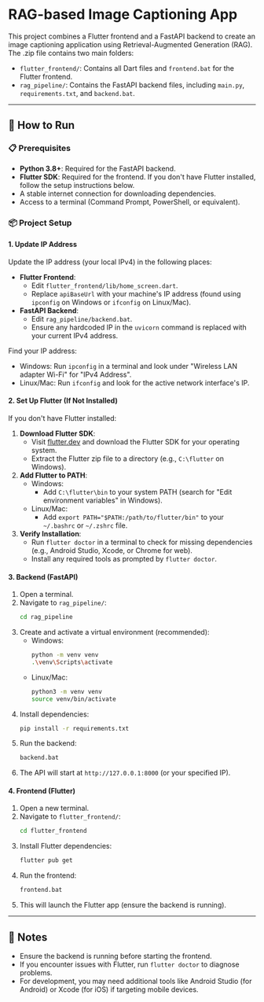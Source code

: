 # RAG-based Image Captioning App

This project combines a Flutter frontend and a FastAPI backend to create an image captioning application using Retrieval-Augmented Generation (RAG). The .zip file contains two main folders:
- `flutter_frontend/`: Contains all Dart files and `frontend.bat` for the Flutter frontend.
- `rag_pipeline/`: Contains the FastAPI backend files, including `main.py`, `requirements.txt`, and `backend.bat`.

---

## 🔧 How to Run

### 📋 Prerequisites
- **Python 3.8+**: Required for the FastAPI backend.
- **Flutter SDK**: Required for the frontend. If you don't have Flutter installed, follow the setup instructions below.
- A stable internet connection for downloading dependencies.
- Access to a terminal (Command Prompt, PowerShell, or equivalent).

### 📦 Project Setup

#### 1. Update IP Address
Update the IP address (your local IPv4) in the following places:
- **Flutter Frontend**:
  - Edit `flutter_frontend/lib/home_screen.dart`.
  - Replace `apiBaseUrl` with your machine's IP address (found using `ipconfig` on Windows or `ifconfig` on Linux/Mac).
- **FastAPI Backend**:
  - Edit `rag_pipeline/backend.bat`.
  - Ensure any hardcoded IP in the `uvicorn` command is replaced with your current IPv4 address.

Find your IP address:
- Windows: Run `ipconfig` in a terminal and look under "Wireless LAN adapter Wi-Fi" for "IPv4 Address".
- Linux/Mac: Run `ifconfig` and look for the active network interface's IP.

#### 2. Set Up Flutter (If Not Installed)
If you don't have Flutter installed:
1. **Download Flutter SDK**:
   - Visit [flutter.dev](https://flutter.dev/docs/get-started/install) and download the Flutter SDK for your operating system.
   - Extract the Flutter zip file to a directory (e.g., `C:\flutter` on Windows).
2. **Add Flutter to PATH**:
   - Windows:
     - Add `C:\flutter\bin` to your system PATH (search for "Edit environment variables" in Windows).
   - Linux/Mac:
     - Add `export PATH="$PATH:/path/to/flutter/bin"` to your `~/.bashrc` or `~/.zshrc` file.
3. **Verify Installation**:
   - Run `flutter doctor` in a terminal to check for missing dependencies (e.g., Android Studio, Xcode, or Chrome for web).
   - Install any required tools as prompted by `flutter doctor`.

#### 3. Backend (FastAPI)
1. Open a terminal.
2. Navigate to `rag_pipeline/`:
   ```bash
   cd rag_pipeline
   ```
3. Create and activate a virtual environment (recommended):
   - Windows:
     ```bash
     python -m venv venv
     .\venv\Scripts\activate
     ```
   - Linux/Mac:
     ```bash
     python3 -m venv venv
     source venv/bin/activate
     ```
4. Install dependencies:
   ```bash
   pip install -r requirements.txt
   ```
5. Run the backend:
   ```bash
   backend.bat
   ```
6. The API will start at `http://127.0.0.1:8000` (or your specified IP).

#### 4. Frontend (Flutter)
1. Open a new terminal.
2. Navigate to `flutter_frontend/`:
   ```bash
   cd flutter_frontend
   ```
3. Install Flutter dependencies:
   ```bash
   flutter pub get
   ```
4. Run the frontend:
   ```bash
   frontend.bat
   ```
5. This will launch the Flutter app (ensure the backend is running).

---

## 📝 Notes
- Ensure the backend is running before starting the frontend.
- If you encounter issues with Flutter, run `flutter doctor` to diagnose problems.
- For development, you may need additional tools like Android Studio (for Android) or Xcode (for iOS) if targeting mobile devices.



<!-- 
# RAG-based Image Captioning App

This project uses a Flutter frontend and a FastAPI backend.

---

## 🔧 How to Run
If you're running this project on your own machine, please update the IP address (your local IPv4) in the following places:

In the Flutter frontend:
Edit frontend/lib/home_screen.dart → replace apiBaseUrl with your machine's IP (found using ipconfig).

In the RAG_pipeline\run_backend.bat :
Ensure any hardcoded IP in uvicorn command is replaced with your current IPv4 address.

You can find your IP address by running ipconfig (Windows) or ifconfig (Linux/Mac) and looking under Wireless LAN adapter Wi-Fi.

### 📦 Backend (FastAPI)
1. Open a terminal
2. Navigate to `backend/`
3. Run: `run_backend.bat`
4. Your API will start at: `http://127.0.0.1:8000`

### 📱 Frontend (Flutter)
1. Open a terminal
2. Navigate to `flutter_frontend/`
3. Run: `run_frontend.bat`
4. This will launch the Flutter app

---

## 📝 Requirements

- Python 3.8+
- Flutter SDK installed and in PATH -->
